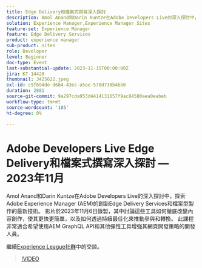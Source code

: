 ```yaml
---
title: Edge Delivery和檔案式撰寫深入探討
description: Amol Anand和Darin Kuntze在Adobe Developers Live的深入探討中，探索Adobe Experience Manager (AEM)的創新Edge Delivery Services和檔案型製作的最新技術。 影片於2023年11月6日錄製，其中討論這些工具如何徹底改變內容創作，使其更快更簡單，以及如何透過持續最佳化來推動參與和轉換。 此課程非常適合希望使用AEM GraphQL API和其他彈性工具增強其網頁開發策略的開發人員。
solution: Experience Manager,Experience Manager Sites
feature-set: Experience Manager
feature: Edge Delivery Services
product: experience manager
sub-product: sites
role: Developer
level: Beginner
doc-type: Event
last-substantial-update: 2023-11-15T00:00:00Z
jira: KT-14420
thumbnail: 3425622.jpeg
exl-id: c9f694de-d684-43ec-a5ae-570d738b4bb0
duration: 2881
source-git-commit: 9a297cda953d4414131657f9ac84580aea0eabeb
workflow-type: tm+mt
source-wordcount: '185'
ht-degree: 0%

---
```


# Adobe Developers Live Edge Delivery和檔案式撰寫深入探討 — 2023年11月

Amol Anand和Darin Kuntze在Adobe Developers Live的深入探討中，探索Adobe Experience Manager (AEM)的創新Edge Delivery Services和檔案型製作的最新技術。 影片於2023年11月6日錄製，其中討論這些工具如何徹底改變內容創作，使其更快更簡單，以及如何透過持續最佳化來推動參與和轉換。 此課程非常適合希望使用AEM GraphQL API和其他彈性工具增強其網頁開發策略的開發人員。

繼續[Experience League社群](https://adobe.ly/46KMTsh)中的交談。

>[!VIDEO](https://video.tv.adobe.com/v/3425622/?learn=on)
